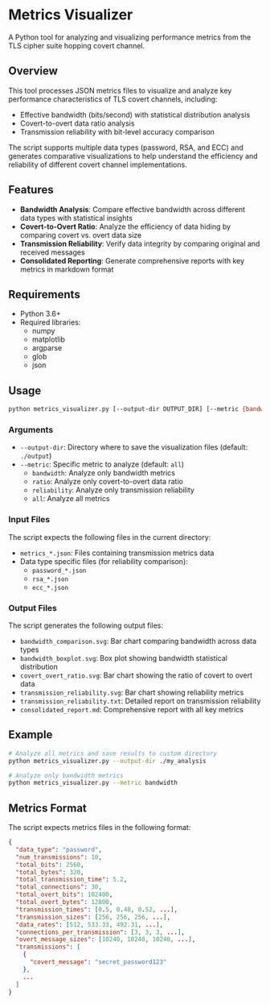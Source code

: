# Metrics Visualizer

A Python tool for analyzing and visualizing performance metrics from the TLS cipher suite hopping covert channel.

## Overview

This tool processes JSON metrics files to visualize and analyze key performance characteristics of TLS covert channels, including:

- Effective bandwidth (bits/second) with statistical distribution analysis
- Covert-to-overt data ratio analysis
- Transmission reliability with bit-level accuracy comparison

The script supports multiple data types (password, RSA, and ECC) and generates comparative visualizations to help understand the efficiency and reliability of different covert channel implementations.

## Features

- **Bandwidth Analysis**: Compare effective bandwidth across different data types with statistical insights
- **Covert-to-Overt Ratio**: Analyze the efficiency of data hiding by comparing covert vs. overt data size
- **Transmission Reliability**: Verify data integrity by comparing original and received messages
- **Consolidated Reporting**: Generate comprehensive reports with key metrics in markdown format

## Requirements

- Python 3.6+
- Required libraries:
  - numpy
  - matplotlib
  - argparse
  - glob
  - json

## Usage

```bash
python metrics_visualizer.py [--output-dir OUTPUT_DIR] [--metric {bandwidth,ratio,reliability,all}]
```

### Arguments

- `--output-dir`: Directory where to save the visualization files (default: `./output`)
- `--metric`: Specific metric to analyze (default: `all`)
  - `bandwidth`: Analyze only bandwidth metrics
  - `ratio`: Analyze only covert-to-overt data ratio
  - `reliability`: Analyze only transmission reliability
  - `all`: Analyze all metrics

### Input Files

The script expects the following files in the current directory:

- `metrics_*.json`: Files containing transmission metrics data
- Data type specific files (for reliability comparison):
  - `password_*.json`
  - `rsa_*.json`
  - `ecc_*.json`

### Output Files

The script generates the following output files:

- `bandwidth_comparison.svg`: Bar chart comparing bandwidth across data types
- `bandwidth_boxplot.svg`: Box plot showing bandwidth statistical distribution
- `covert_overt_ratio.svg`: Bar chart showing the ratio of covert to overt data
- `transmission_reliability.svg`: Bar chart showing reliability metrics
- `transmission_reliability.txt`: Detailed report on transmission reliability
- `consolidated_report.md`: Comprehensive report with all key metrics

## Example

```bash
# Analyze all metrics and save results to custom directory
python metrics_visualizer.py --output-dir ./my_analysis

# Analyze only bandwidth metrics
python metrics_visualizer.py --metric bandwidth
```

## Metrics Format

The script expects metrics files in the following format:

```json
{
  "data_type": "password",
  "num_transmissions": 10,
  "total_bits": 2560,
  "total_bytes": 320,
  "total_transmission_time": 5.2,
  "total_connections": 30,
  "total_overt_bits": 102400,
  "total_overt_bytes": 12800,
  "transmission_times": [0.5, 0.48, 0.52, ...],
  "transmission_sizes": [256, 256, 256, ...],
  "data_rates": [512, 533.33, 492.31, ...],
  "connections_per_transmission": [3, 3, 3, ...],
  "overt_message_sizes": [10240, 10240, 10240, ...],
  "transmissions": [
    {
      "covert_message": "secret_password123"
    },
    ...
  ]
}
```
